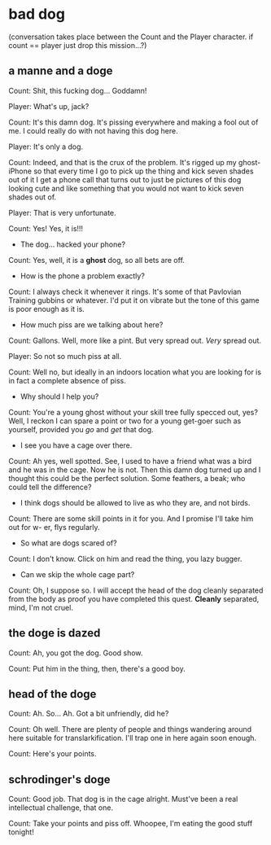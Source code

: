 # bad dog

(conversation takes place between the Count and the Player character. if count == player just drop this mission...?)

## a manne and a doge

Count: Shit, this fucking dog... Goddamn!

Player: What's up, jack?

Count: It's this damn dog. It's pissing everywhere and making a fool out of me. I could really do with not having this dog here.

Player: It's only a dog.

Count: Indeed, and that is the crux of the problem. It's rigged up my ghost-iPhone so that every time I go to pick up the thing and kick seven shades out of it I get a phone call that turns out to just be pictures of this dog looking cute and like something that you would not want to kick seven shades out of.

Player: That is very unfortunate.

Count: Yes! Yes, it is!!!

* The dog... hacked your phone?

Count: Yes, well, it is a **ghost** dog, so all bets are off.

* How is the phone a problem exactly?

Count: I always check it whenever it rings. It's some of that Pavlovian Training gubbins or whatever. I'd put it on vibrate but the tone of this game is poor enough as it is.

* How much piss are we talking about here?

Count: Gallons. Well, more like a pint. But very spread out. *Very* spread out.

Player: So not so much piss at all.

Count: Well no, but ideally in an indoors location what you are looking for is in fact a complete absence of piss.

* Why should I help you?

Count: You're a young ghost without your skill tree fully specced out, yes? Well, I reckon I can spare a point or two for a young get-goer such as yourself, provided you _go_ and _get_ that dog.

* I see you have a cage over there.

Count: Ah yes, well spotted. See, I used to have a friend what was a bird and he was in the cage. Now he is not. Then this damn dog turned up and I thought this could be the perfect solution. Some feathers, a beak; who could tell the difference?

* I think dogs should be allowed to live as who they are, and not birds.

Count: There are some skill points in it for you. And I promise I'll take him out for w- er, flys regularly.

* So what are dogs scared of?

Count: I don't know. Click on him and read the thing, you lazy bugger.

* Can we skip the whole cage part?

Count: Oh, I suppose so. I will accept the head of the dog cleanly separated from the body as proof you have completed this quest. **Cleanly** separated, mind, I'm not cruel.


## the doge is dazed

Count: Ah, you got the dog. Good show.

Count: Put him in the thing, then, there's a good boy.

## head of the doge

Count: Ah. So... Ah. Got a bit unfriendly, did he?

Count: Oh well. There are plenty of people and things wandering around here suitable for translarkification. I'll trap one in here again soon enough.

Count: Here's your points.

## schrodinger's doge

Count: Good job. That dog is in the cage alright. Must've been a real intellectual challenge, that one.

Count: Take your points and piss off. Whoopee, I'm eating the good stuff tonight!
